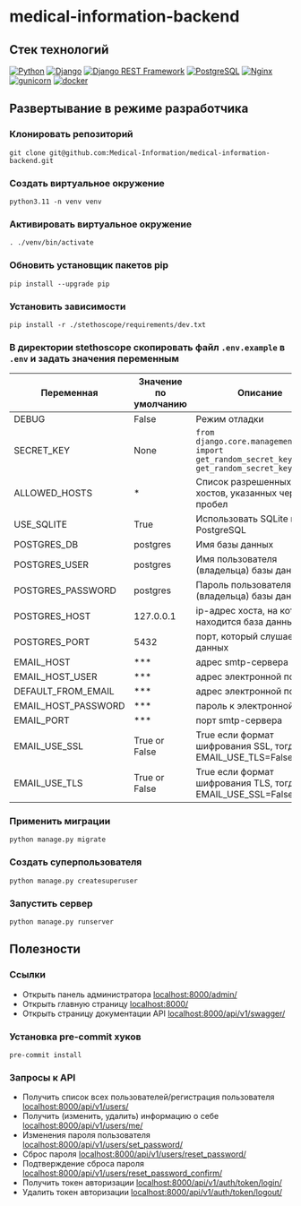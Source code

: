 # medical-information-backend

## Стек технологий
[![Python](https://img.shields.io/badge/-Python-464646?style=flat-square&logo=Python)](https://www.python.org/)
[![Django](https://img.shields.io/badge/-Django-464646?style=flat-square&logo=Django)](https://www.djangoproject.com/)
[![Django REST Framework](https://img.shields.io/badge/-Django%20REST%20Framework-464646?style=flat-square&logo=Django%20REST%20Framework)](https://www.django-rest-framework.org/)
[![PostgreSQL](https://img.shields.io/badge/-PostgreSQL-464646?style=flat-square&logo=PostgreSQL)](https://www.postgresql.org/)
[![Nginx](https://img.shields.io/badge/-NGINX-464646?style=flat-square&logo=NGINX)](https://nginx.org/ru/)
[![gunicorn](https://img.shields.io/badge/-gunicorn-464646?style=flat-square&logo=gunicorn)](https://gunicorn.org/)
[![docker](https://img.shields.io/badge/-Docker-464646?style=flat-square&logo=docker)](https://www.docker.com/)

## Развертывание в режиме разработчика
### Клонировать репозиторий
```
git clone git@github.com:Medical-Information/medical-information-backend.git
```
### Создать виртуальное окружение
```
python3.11 -n venv venv
```
### Активировать виртуальное окружение
```
. ./venv/bin/activate
```
### Обновить установщик пакетов pip
```
pip install --upgrade pip
```
### Установить зависимости
```
pip install -r ./stethoscope/requirements/dev.txt
```
### В директории stethoscope скопировать файл `.env.example` в `.env` и задать значения переменным

| Переменная | Значение по умолчанию | Описание |
| --- | --- | --- |
| DEBUG | False | Режим отладки |
| SECRET_KEY | None | `from django.core.management.utils import get_random_secret_key; get_random_secret_key()` |
| ALLOWED_HOSTS | * | Список разрешенных хостов, указанных через пробел |
| USE_SQLITE | True | Использовать SQLite вместо PostgreSQL |
| POSTGRES_DB | postgres | Имя базы данных |
| POSTGRES_USER | postgres | Имя пользователя (владельца) базы данных |
| POSTGRES_PASSWORD | postgres | Пароль пользователя (владельца) базы данных |
| POSTGRES_HOST | 127.0.0.1 | ip-адрес хоста, на котором находится база данных |
| POSTGRES_PORT | 5432 | порт, который слушает база данных |
| EMAIL_HOST | *** | адрес smtp-сервера
| EMAIL_HOST_USER | *** | адрес электронной почты
| DEFAULT_FROM_EMAIL | *** | адрес электронной почты
| EMAIL_HOST_PASSWORD | *** | пароль к электронной почте
| EMAIL_PORT | *** | порт smtp-сервера |
| EMAIL_USE_SSL | True or False | True если формат шифрования SSL, тогда EMAIL_USE_TLS=False |
| EMAIL_USE_TLS | True or False | True если формат шифрования TLS, тогда EMAIL_USE_SSL=False |

### Применить миграции
```
python manage.py migrate
```
### Создать суперпользователя
```
python manage.py createsuperuser
```
### Запустить сервер
```
python manage.py runserver
```
## Полезности
### Ссылки
- Открыть панель администратора [localhost:8000/admin/](http://localhost:8000/admin/)
- Открыть главную страницу [localhost:8000/](http://localhost:8000/)
- Открыть страницу документации API [localhost:8000/api/v1/swagger/](http://localhost:8000/api/v1/swagger/)
### Установка pre-commit хуков
```
pre-commit install
```

### Запросы к API
- Получить список всех пользователей/регистрация пользователя [localhost:8000/api/v1/users/](http://localhost:8000/api/v1/users/)
- Получить (изменить, удалить) информацию о себе [localhost:8000/api/v1/users/me/](http://localhost:8000/api/v1/users/me/)
- Изменения пароля пользователя [localhost:8000/api/v1/users/set_password/](http://localhost:8000/api/v1/users/set_password/)
- Сброс пароля [localhost:8000/api/v1/users/reset_password/](http://localhost:8000/api/v1/users/reset_password/)
- Подтверждение сброса пароля [localhost:8000/api/v1/users/reset_password_confirm/](http://localhost:8000/api/v1/users/reset_password_confirm/)
- Получить токен авторизации [localhost:8000/api/v1/auth/token/login/](http://localhost:8000/api/v1/auth/token/login/)
- Удалить токен авторизации [localhost:8000/api/v1/auth/token/logout/](http://localhost:8000/api/v1/auth/token/logout/)
